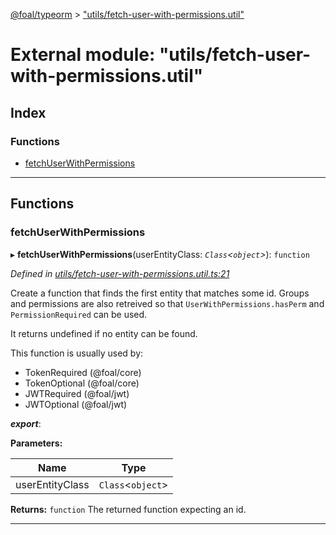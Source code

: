 [@foal/typeorm](../README.md) > ["utils/fetch-user-with-permissions.util"](../modules/_utils_fetch_user_with_permissions_util_.md)

# External module: "utils/fetch-user-with-permissions.util"

## Index

### Functions

* [fetchUserWithPermissions](_utils_fetch_user_with_permissions_util_.md#fetchuserwithpermissions)

---

## Functions

<a id="fetchuserwithpermissions"></a>

###  fetchUserWithPermissions

▸ **fetchUserWithPermissions**(userEntityClass: *`Class`<`object`>*): `function`

*Defined in [utils/fetch-user-with-permissions.util.ts:21](https://github.com/FoalTS/foal/blob/aac11366/packages/typeorm/src/utils/fetch-user-with-permissions.util.ts#L21)*

Create a function that finds the first entity that matches some id. Groups and permissions are also retreived so that `UserWithPermissions.hasPerm` and `PermissionRequired` can be used.

It returns undefined if no entity can be found.

This function is usually used by:

*   TokenRequired (@foal/core)
*   TokenOptional (@foal/core)
*   JWTRequired (@foal/jwt)
*   JWTOptional (@foal/jwt)

*__export__*: 

**Parameters:**

| Name | Type |
| ------ | ------ |
| userEntityClass | `Class`<`object`> |

**Returns:** `function`
The returned function expecting an id.

___

